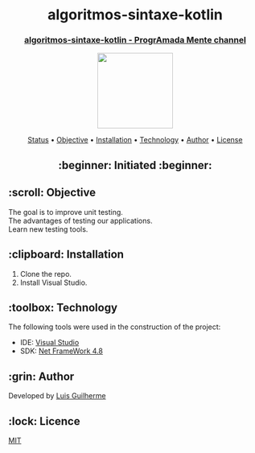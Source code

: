 <h1 align="center">algoritmos-sintaxe-kotlin</h1>
<h3 align="center">
<a href="" target="_blank">algoritmos-sintaxe-kotlin - ProgrAmada Mente channel</a>
</h3>

<p align="center">
    <img src="./images/csharp.jpg" width="150">
</p>

<p align="center">
 <a href="#status">Status</a> • 
 <a href="#objective">Objective</a> •
 <a href="#installation">Installation</a> • 
 <a href="#technology">Technology</a> • 
 <a href="#author">Author</a> •
 <a href="#licence">License</a>
</p>

<h2 align="center" id=status> 
	:beginner: Initiated :beginner:
</h2>

<h2 id=objective>:scroll: Objective</h2>
The goal is to improve unit testing.<br>
The advantages of testing our applications.<br>
Learn new testing tools.

<h2 id=installation>:clipboard: Installation</h2>

1. Clone the repo.
2. Install Visual Studio.

<h2 id=technology>:toolbox: Technology</h2>

The following tools were used in the construction of the project:

- IDE: <a href="https://visualstudio.microsoft.com/downloads/">Visual Studio</a>
- SDK: <a href="https://go.microsoft.com/fwlink/?linkid=2088631">Net FrameWork 4.8</a>

<h2 id=author>:grin: Author</h2>

Developed by <a href="https://br.linkedin.com/in/luisnoacco/" target="_blank">Luis Guilherme</a>

<h2 id=licence>:lock: Licence</h2>
<a href="https://github.com/lgnoacco/algoritmos-sintaxe-kotlin1" target="_blank">MIT</a>
